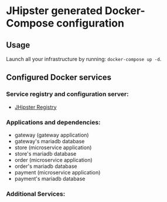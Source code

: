 # JHipster generated Docker-Compose configuration

## Usage

Launch all your infrastructure by running: `docker-compose up -d`.

## Configured Docker services

### Service registry and configuration server:

- [JHipster Registry](http://localhost:8761)

### Applications and dependencies:

- gateway (gateway application)
- gateway's mariadb database
- store (microservice application)
- store's mariadb database
- order (microservice application)
- order's mariadb database
- payment (microservice application)
- payment's mariadb database

### Additional Services:
